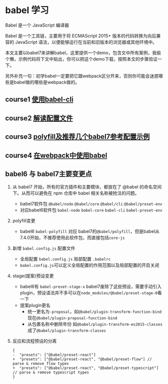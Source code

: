 # babel 学习

Babel 是一个 JavaScript 编译器 

Babel 是一个工具链，主要用于将 ECMAScript 2015+ 版本的代码转换为向后兼容的 JavaScript 语法，以便能够运行在当前和旧版本的浏览器或其他环境中。

本文主要以babel7来讲解babel，这里提供一个demo，包含文中所有案例，我偷个懒，示例代码将下文中贴出，你可以把这个demo下载，按照本文的步骤验证一下。

另外补充一句：初学babel一定要把它跟webpack区分开来，否则你可能会迷惑哪些是babel做的哪些是webpack做的。

## course1 [使用babel-cli](./course1/README.md)

## course2 [解读配置文件](./course2/README.md)

## course3 [polyfill及推荐几个babel7参考配置示例](./course3/README.md)

## course4 [在webpack中使用babel](./course4/README.md)

## babel6 与 babel7主要变更点
1. 从 babel7 开始，所有的官方插件和主要模块，都放在了 @babel 的命名空间下。从而可以避免在 npm 仓库中 babel 相关名称被抢注的问题。
    - babel7软件包 `@babel/node` `@babel/core` `@babel/cli` `@babel/preset-env`
    - 对应babel6软件包 `babel-node` `babel-core` `babel-cli` `babel-preset-env`

1. polyfill变更
    - babel6 `babel-polyfill` 对应 babel7的`@babel/polyfill`，但是babel从7.4.0开始，不推荐使用此软件包，而直接包括`core-js`

1. 新增 `babel.config.js` 配置文件
    - 全局配置 `babel.config.js` 局部配置 `.babelrc`
    - `babel.config.js`可以定义全局配置的作用范围以及局部配置的开启关闭

1. stage(提案)预设变更
    - babel6有 `babel-preset-stage-x` babel7废除了这些预设，需要手动引入plugin，预设语法并不多可以在`node_modules/@babel/preset-stage-0`看一下
    - 提案plugin更名
        - 统一更名为`-proposal`，如`@babel/plugin-transform-function-bind`现在`@babel/plugin-proposal-function-bind`
        - 从包裹名称中删除年份 如`@babel/plugin-transform-es2015-classes`成了`@babel/plugin-transform-classes`
    
1. 反应和流程预设的分离
    ```
    {
    -  "presets": ["@babel/preset-react"]
    +  "presets": ["@babel/preset-react", "@babel/preset-flow"] // parse & remove flow types
    +  "presets": ["@babel/preset-react", "@babel/preset-typescript"] // parse & remove typescript types
    }
    ```
